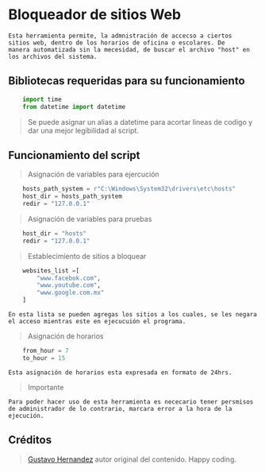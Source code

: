 # Bloqueador de sitios Web
    Esta herramienta permite, la admnistración de accecso a ciertos 
    sitios web, dentro de los horarios de oficina o escolares. De 
    manera automatizada sin la mecesidad, de buscar el archivo "host" en los archivos del sistema.

## Bibliotecas requeridas para su funcionamiento

```python
    import time
    from datetime import datetime
```
> Se puede asignar un alias a datetime para acortar lineas 
  de codigo y dar una mejor legibilidad al script.

## Funcionamiento del script
> Asignación de variables para ejercución  

```python
    hosts_path_system = r"C:\Windows\System32\drivers\etc\hosts"
    host_dir = hosts_path_system
    redir = "127.0.0.1"
```
> Asignación de variables para pruebas 
```python
    host_dir = "hosts" 
    redir = "127.0.0.1"
```
> Establecimiento de sitios a bloquear 
```python 
    websites_list =[
        "www.facebok.com",
        "www.youtube.com",
        "www.google.com.mx"
    ]
```
    En esta lista se pueden agregas los sitios a los cuales, se les negara el acceso mientras este en ejecucuión el programa. 
> Asignación de horarios
```python 
    from_hour = 7
    to_hour = 15
```
    Esta asignación de horarios esta expresada en formato de 24hrs.
> Importante

    Para poder hacer uso de esta herramienta es nececario tener persmisos de administrador de lo contrario, marcara error a la hora de la ejecución.
## Créditos
  >[Gustavo Hernandez](https://github.com/GustavoHdezH) autor original del contenido.
  Happy coding.
